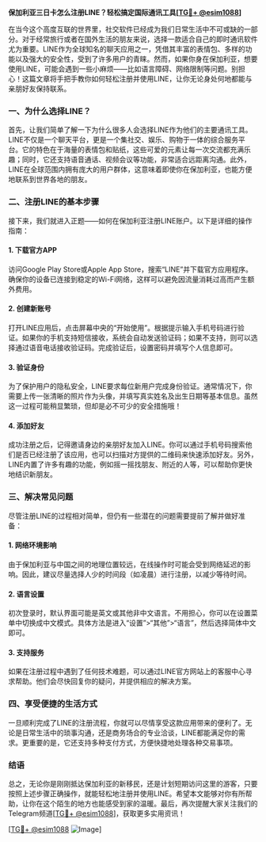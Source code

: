 **保加利亚三日卡怎么注册LINE？轻松搞定国际通讯工具[[TG💪+ @esim1088](https://t.me/s/esim1088)]**

在当今这个高度互联的世界里，社交软件已经成为我们日常生活中不可或缺的一部分。对于经常旅行或者在国外生活的朋友来说，选择一款适合自己的即时通讯软件尤为重要。LINE作为全球知名的聊天应用之一，凭借其丰富的表情包、多样的功能以及强大的安全性，受到了许多用户的青睐。然而，如果你身在保加利亚，想要使用LINE，可能会遇到一些小麻烦——比如语言障碍、网络限制等问题。别担心！这篇文章将手把手教你如何轻松注册并使用LINE，让你无论身处何地都能与亲朋好友保持联系。

### 一、为什么选择LINE？

首先，让我们简单了解一下为什么很多人会选择LINE作为他们的主要通讯工具。LINE不仅是一个聊天平台，更是一个集社交、娱乐、购物于一体的综合服务平台。它的特色在于海量的表情包和贴纸，这些可爱的元素让每一次交流都充满乐趣；同时，它还支持语音通话、视频会议等功能，非常适合远距离沟通。此外，LINE在全球范围内拥有庞大的用户群体，这意味着即使你在保加利亚，也能方便地联系到世界各地的朋友。

### 二、注册LINE的基本步骤

接下来，我们就进入正题——如何在保加利亚注册LINE账户。以下是详细的操作指南：

#### 1. 下载官方APP
访问Google Play Store或Apple App Store，搜索“LINE”并下载官方应用程序。确保你的设备已连接到稳定的Wi-Fi网络，这样可以避免因流量消耗过高而产生额外费用。

#### 2. 创建新账号
打开LINE应用后，点击屏幕中央的“开始使用”。根据提示输入手机号码进行验证。如果你的手机支持短信接收，系统会自动发送验证码；如果不支持，则可以选择通过语音电话接收验证码。完成验证后，设置密码并填写个人信息即可。

#### 3. 验证身份
为了保护用户的隐私安全，LINE要求每位新用户完成身份验证。通常情况下，你需要上传一张清晰的照片作为头像，并填写真实姓名及出生日期等基本信息。虽然这一过程可能稍显繁琐，但却是必不可少的安全措施哦！

#### 4. 添加好友
成功注册之后，记得邀请身边的亲朋好友加入LINE。你可以通过手机号码搜索他们是否已经注册了该应用，也可以扫描对方提供的二维码来快速添加好友。另外，LINE内置了许多有趣的功能，例如摇一摇找朋友、附近的人等，可以帮助你更快地结识新朋友。

### 三、解决常见问题

尽管注册LINE的过程相对简单，但仍有一些潜在的问题需要提前了解并做好准备：

#### 1. 网络环境影响
由于保加利亚与中国之间的地理位置较远，在线操作时可能会受到网络延迟的影响。因此，建议尽量选择人少的时间段（如凌晨）进行注册，以减少等待时间。

#### 2. 语言设置
初次登录时，默认界面可能是英文或其他非中文语言。不用担心，你可以在设置菜单中切换成中文模式。具体方法是进入“设置”>“其他”>“语言”，然后选择简体中文即可。

#### 3. 支持服务
如果在注册过程中遇到了任何技术难题，可以通过LINE官方网站上的客服中心寻求帮助。他们会尽快回复你的疑问，并提供相应的解决方案。

### 四、享受便捷的生活方式

一旦顺利完成了LINE的注册流程，你就可以尽情享受这款应用带来的便利了。无论是日常生活中的琐事沟通，还是商务场合的专业洽谈，LINE都能满足你的需求。更重要的是，它还支持多种支付方式，方便快捷地处理各种交易事项。

### 结语

总之，无论你是刚刚抵达保加利亚的新移民，还是计划短期访问这里的游客，只要按照上述步骤正确操作，就能轻松地注册并使用LINE。希望本文能够对你有所帮助，让你在这个陌生的地方也能感受到家的温暖。最后，再次提醒大家关注我们的Telegram频道[[TG💪+ @esim1088](https://t.me/s/esim1088)]，获取更多实用资讯！

[[TG💪+ @esim1088](https://t.me/s/esim1088) ![Image](https://i.postimg.cc/4NQfJmqS/Snipaste-2025-05-13-00-14-12.png)]